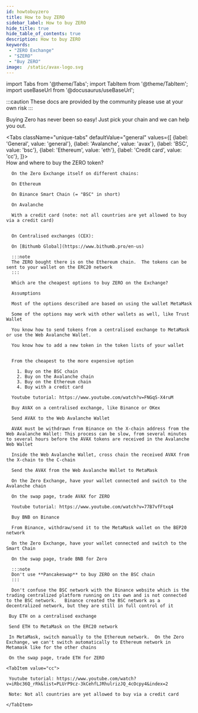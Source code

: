 ```yaml
---
id: howtobuyzero
title: How to buy ZERO
sidebar_label: How to buy ZERO
hide_title: true
hide_table_of_contents: true
description: How to buy ZERO
keywords:
 - "ZERO Exchange"
 - "$ZERO"
 - "Buy ZERO"
image:  /static/avax-logo.svg
---
```


import Tabs from '@theme/Tabs';
import TabItem from '@theme/TabItem';
import useBaseUrl from '@docusaurus/useBaseUrl';


:::caution
These docs are provided by the community please use at your own risk
:::

Buying Zero has never been so easy! Just pick your chain and we can help you out.


<Tabs
  className="unique-tabs"
  defaultValue="general"
  values={[
    {label: 'General', value: 'general'},
    {label: 'Avalanche', value: 'avax'},
    {label: 'BSC', value: 'bsc'},
    {label: 'Ethereum', value: 'eth'},
    {label: 'Credit card', value: 'cc'},
  ]}>  
  <TabItem value="general">
      How and where to buy the ZERO token?

      On the Zero Exchange itself on different chains:
      
	  On Ethereum
	  
      On Binance Smart Chain (= "BSC" in short)
	  
      On Avalanche
	  
      With a credit card (note: not all countries are yet allowed to buy via a credit card)

	  
      On Centralised exchanges (CEX):
      
	  On [Bithumb Global](https://www.bithumb.pro/en-us)
	  
      :::note
	  The ZERO bought there is on the Ethereum chain.  The tokens can be sent to your wallet on the ERC20 network
	  :::

      Which are the cheapest options to buy ZERO on the Exchange?

      Assumptions

      Most of the options described are based on using the wallet MetaMask
	  
      Some of the options may work with other wallets as well, like Trust Wallet
		  
      You know how to send tokens from a centralised exchange to MetaMask or use the Web Avalanche Wallet.
	  
      You know how to add a new token in the token lists of your wallet


      From the cheapest to the more expensive option

        1. Buy on the BSC chain
        2. Buy on the Avalanche chain
        3. Buy on the Ethereum chain
        4. Buy with a credit card
  
  </TabItem>

  <TabItem value="avax">
      
	  Youtube tutorial: https://www.youtube.com/watch?v=FNGqS-X4ruM

      Buy AVAX on a centralised exchange, like Binance or OKex
	  
      Send AVAX to the Web Avalanche Wallet
	  
      AVAX must be withdrawn from Binance on the X-chain address from the Web Avalanche Wallet: This process can be slow, from several minutes to several hours before the AVAX tokens are received in the Avalanche Web Wallet
		
      Inside the Web Avalanche Wallet, cross chain the received AVAX from the X-chain to the C-chain
	  
      Send the AVAX from the Web Avalanche Wallet to MetaMask
	  
      On the Zero Exchange, have your wallet connected and switch to the Avalanche chain
	  
      On the swap page, trade AVAX for ZERO

  </TabItem>


  <TabItem value="bsc">
      
	  Youtube tutorial: https://www.youtube.com/watch?v=77B7vfFtxq4

      Buy BNB on Binance
	  
      From Binance, withdraw/send it to the MetaMask wallet on the BEP20 network
	  
      On the Zero Exchange, have your wallet connected and switch to the Smart Chain
	  
      On the swap page, trade BNB for Zero

      :::note
      Don't use **Pancakeswap** to buy ZERO on the BSC chain
	  :::
	  
	  Don't confuse the BSC network with the Binance website which is the trading centralized platform running on its own and is not connected to the BSC network.   Binance created the BSC network as a decentralized network, but they are still in full control of it
  </TabItem>


  <TabItem value="eth">
     
	 Buy ETH on a centralised exchange
	 
     Send ETH to MetaMask on the ERC20 network
	 
     In MetaMask, switch manually to the Ethereum network.  On the Zero Exchange, we can't switch automatically to Ethereum network in Metamask like for the other chains
	 
     On the swap page, trade ETH for ZERO
	  
   </TabItem>


    <TabItem value="cc">
	
     Youtube tutorial: https://www.youtube.com/watch?v=iRbc36Q_rRk&list=PLUrP9cz-3kCehfLJRhulrizJQ_4cOcpy4&index=2  

     Note: Not all countries are yet allowed to buy via a credit card

    </TabItem>

</Tabs>    
